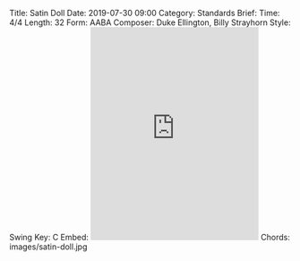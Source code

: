 Title: Satin Doll
Date: 2019-07-30 09:00
Category: Standards
Brief:
Time: 4/4
Length: 32
Form: AABA
Composer: Duke Ellington, Billy Strayhorn
Style: Swing
Key: C
Embed: <iframe src="https://open.spotify.com/embed/user/thatdavidmiller/playlist/5LYHjaUpRuHIJPkNuN4L0P" width="300" height="380" frameborder="0" allowtransparency="true" allow="encrypted-media"></iframe>
Chords: images/satin-doll.jpg
